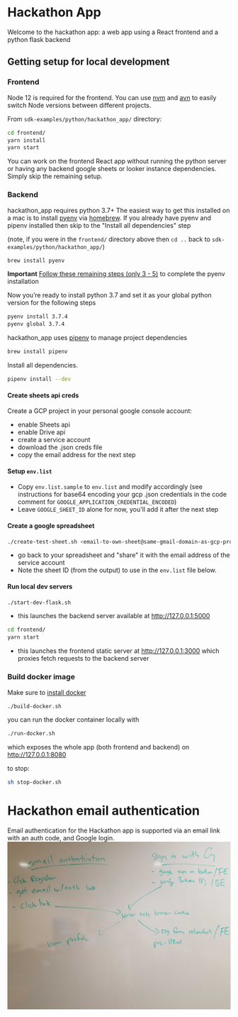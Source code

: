 # Hackathon App

Welcome to the hackathon app: a web app using a React frontend and a python flask backend

## Getting setup for local development

### Frontend

Node 12 is required for the frontend. You can use [nvm](https://github.com/creationix/nvm#installation) and [avn](https://github.com/wbyoung/avn#install) to easily switch Node versions between different projects.

From `sdk-examples/python/hackathon_app/` directory:
```sh
cd frontend/
yarn install
yarn start
```

You can work on the frontend React app without running the python server or having any backend google sheets or looker instance dependencies. Simply skip the remaining setup.

### Backend

hackathon_app requires python 3.7+ The easiest way to get this installed on a mac is to install [pyenv](https://github.com/pyenv/pyenv#installation) via [homebrew](https://brew.sh/). If you already have pyenv and pipenv installed then skip to the "Install all dependencies" step

(note, if you were in the `frontend/` directory above then `cd ..` back to `sdk-examples/python/hackathon_app/`)
```sh
brew install pyenv
```

**Important** [Follow these remaining steps (only 3 - 5)](https://github.com/pyenv/pyenv#basic-github-checkout) to complete the pyenv installation

Now you’re ready to install python 3.7 and set it as your global python version for the following steps

```sh
pyenv install 3.7.4
pyenv global 3.7.4
```

hackathon_app uses [pipenv](https://docs.pipenv.org/en/latest/#install-pipenv-today) to manage project dependencies

```sh
brew install pipenv
```

Install all dependencies.

```sh
pipenv install --dev
```

#### Create sheets api creds

Create a GCP project in your personal google console account:

- enable Sheets api
- enable Drive api
- create a service account
- download the .json creds file
- copy the email address for the next step

#### Setup `env.list`

- Copy `env.list.sample` to `env.list` and modify accordingly (see instructions for base64 encoding your gcp .json credentials in the code comment for `GOOGLE_APPLICATION_CREDENTIAL_ENCODED`)
- Leave `GOOGLE_SHEET_ID` alone for now, you'll add it after the next step

#### Create a google spreadsheet

```sh
./create-test-sheet.sh <email-to-own-sheet@same-gmail-domain-as-gcp-project.com>
```

- go back to your spreadsheet and "share" it with the email address of the service account
- Note the sheet ID (from the output) to use in the `env.list` file below.

#### Run local dev servers

```sh
./start-dev-flask.sh
```

- this launches the backend server available at http://127.0.0.1:5000

```sh
cd frontend/
yarn start
```

- this launches the frontend static server at http://127.0.0.1:3000 which proxies fetch requests to the backend server

### Build docker image

Make sure to [install docker](https://download.docker.com/mac/stable/Docker.dmg)

```sh
./build-docker.sh
```

you can run the docker container locally with

```sh
./run-docker.sh
```

which exposes the whole app (both frontend and backend) on http://127.0.0.1:8080

to stop:

```sh
sh stop-docker.sh
```

# Hackathon email authentication

Email authentication for the Hackathon app is supported via an email link with an auth code, and Google login.
![Hackitecture](hackitecture.jpg)

